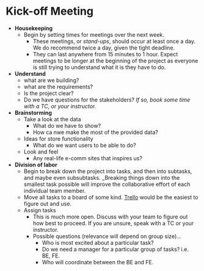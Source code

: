 # Kick-off Meeting

- **Housekeeping**
  - Begin by setting times for meetings over the next week.
    - These meetings, or _stand-ups_, should occur at least once a day. We do recommend twice a day, given the tight deadline.
    - They can last anywhere from 15 minutes to 1 hour. Expect meetings to be longer at the beginning of the project as everyone is still trying to understand what it is they have to do.
- **Understand**
  - what are we building?
  - what are the requirements?
  - Is the project clear?
  - Do we have questions for the stakeholders? _If so, book some time with a TC, or your instructor._
- **Brainstorming**
  - Take a look at the data
    - What do we have to show?
    - How ca nwe make the most of the provided data?
  - Ideas for store functionality
    - What do we want users to be able to do?
  - Look and feel
    - Any real-life e-comm sites that inspires us?
- **Division of labor**
  - Begin to break down the project into tasks, and then into subtasks, and maybe even subsubtasks. \_Breaking things down into the smallest task possible will improve the collaborative effort of each individual team member.
  - Move all tasks to a board of some kind. [Trello](https://trello.com) would be the easiest to figure out and use.
  - Assign tasks
    - This is much more open. Discuss with your team to figure out how best to proceed. If you are unsure, speak with a TC or your instructor.
    - Possible questions (relevance will depend on group size)...
      - Who is most excited about a particular task?
      - Do we need a manager for a particular group of tasks? i.e. BE, FE.
      - Who will coordinate between the BE and FE.
